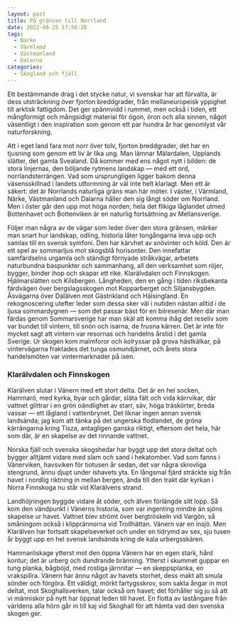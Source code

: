 ```yaml
---
layout: post
title: På gränsen till Norrland
date: 2022-08-25 17:56:26
tags: 
  - Närke 
  - Värmland 
  - Västmanland 
  - Dalarna 
categories: 
  - Skogland och fjäll
---
```


Ett bestämmande drag i det stycke natur, vi svenskar har att förvalta, är dess utsträckning över fjorton breddgrader, från mellaneuropeisk yppighet till arktisk fattigdom. Det ger spännvidd i rummet, men också i tiden, ett mångformigt och mångsidigt material för ögon, öron och alla sinnen, något väsentligt i den inspiration som genom ett par hundra år har genomlyst vår naturforskning.

Att i eget land fara mot norr över tolv, fjorton breddgrader, det har en tjusning som genom ett liv är lika ung. Man lämnar Mälardalen, Upplands slätter, det gamla Svealand. Då kommer med ens något nytt i bilden: de stora linjernas, den böljande rytmens landskap &mdash; med ett ord, norrlandsterrängen. Vad som ursprungligen ligger bakom denna väsensskillnad i landets utformning är väl inte helt klarlagt. Men ett är säkert: det är Norrlands naturliga gräns man här möter. I väster, i Värmland, Närke, Västmanland och Dalarna håller den sig långt söder om Norrland. Men i öster går den upp mot höga norden; hela det flikiga låglandet utmed Bottenhavet och Bottenviken är en naturlig fortsättning av Mellansverige.

Följer man några av de vägar som leder över den stora gränsen, märker man snart hur landskap, odling, historia låter tongångarna leva upp och samlas till en svensk symfoni. Den har kärvhet av snövinter och köld. Den är ett spel av sommarljus mot skogsblå horisonter. Den innefattar samfärdselns urgamla och ständigt förnyade stråkvägar, arbetets naturbundna baspunkter och sammanhang, all den verksamhet som röjer, bygger, binder ihop och skapar ett rike. Klarälvdalen och Finnskogen. Hjälmarslätten och Kilsbergen. Långheden, den en gång i tiden riksbekanta färdvägen över bergslagsskogen mot Kopparberget och Siljansbygden. Åsvägarna över Dalälven mot Gästrikland och Hälsingland. En rekognoscering utefter leder som dessa sker väl i nutiden nästan alltid i de ljusa sommardygnen &mdash; som det passar bäst för en bilresenär. Men där man färdas genom Sommarsverige har man skäl att komma ihåg det reseliv som var bundet till vintern, till snön och isarna, de frusna kärren. Det är inte för mycket sagt att vintern var resornas och handelns årstid i det gamla Sverige. Ur skogen kom malmforor och kolryssar på grova hästkälkar, på vintervägarna fraktades det tunga osmundjärnet, och årets stora handelsmöten var vintermarknader på isen.

### Klarälvdalen och Finnskogen

Klarälven slutar i Vänern med ett stort delta. Det är en hel socken, Hammarö, med kyrka, byar och gårdar, släta fält och vida kärrvikar, där vattnet glittrar i en grön oändlighet av starr, säv, höga träskörter, breda vassar &mdash; ett lågland i vattenbrynet. Det liknar ingen annan svensk landsända; jag kom att tänka på det ungerska flodlandet, de gröna kärrängarna kring Tisza, antagligen ganska riktigt, eftersom det hela, här som där, är en skapelse av det rinnande vattnet.

Norska fjäll och svenska skogshedar har byggt upp det stora deltat och bygger alltjämt vidare med slam och sand i hekatomber. Vad som fanns i Vänerviken, havsviken för tiotusen år sedan, det var några skrovliga stengrund, ännu djupt under ishavets yta. En långsmal fjärd sträckte sig från havet i nordlig riktning in mellan bergen, ända till den trakt där kyrkan i Norra Finnskoga nu står vid Klarälvens strand.

Landhöjningen byggde vidare åt söder, och älven förlängde sitt lopp. Så kom den vändpunkt i Vänerns historia, som var ingenting mindre än sjöns skapelse ur havet. Vattnet blev strömt över bergtröskeln vid Vargön, så småningom också i klipprännorna vid Trollhättan. Vänern var en insjö. Men Klarälven har fortsatt skapelseverket och under en tidrymd av sex, sju tusen år byggt upp en hel svensk landsända kring de kala urbergsskären.

Hammaröskage ytterst mot den öppna Vänern har en egen stark, hård kontur; det är urberg och dundrande bränning. Ytterst i skummet guppar en tung planka, bågböjd, med rostiga järnnitar &mdash; en skeppsplanka, en vrakspillra. Vänern har ännu något av havets storhet, dess makt att smula sönder och förgöra. Ett väldigt, mörkt fartygsskrov, som sakta ångar in mot deltat, mot Skoghallsverken, talar också om havet; det förhåller sig ju så att vi människor på nytt har öppnat leden till havet. En flotta av lastångare från världens alla hörn går in till kaj vid Skoghall för att hämta vad den svenska skogen ger.
